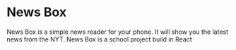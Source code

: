 # News Box

News Box is a simple news reader for your phone. It will show you the latest news from the NYT. News Box is a school project build in React
